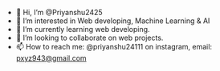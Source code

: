 - 👋 Hi, I’m @Priyanshu2425
- 👀 I’m interested in Web developing, Machine Learning & AI
- 🌱 I’m currently learning web developing.
- 💞️ I’m looking to collaborate on web projects.
- 📫 How to reach me: @priyanshu24111 on instagram, email: pxyz943@gmail.com

<!---
Priyanshu2425/Priyanshu2425 is a ✨ special ✨ repository because its `README.md` (this file) appears on your GitHub profile.
You can click the Preview link to take a look at your changes.
--->
